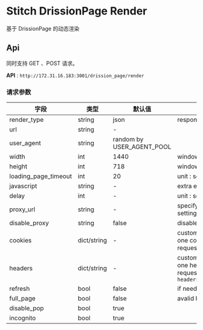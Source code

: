 Stitch DrissionPage Render
===========================

基于 DrissionPage 的动态渲染


## Api

同时支持 GET 、POST 请求。

**API** : `http://172.31.16.183:3001/drission_page/render`

### 请求参数

| 字段 | 类型 | 默认值 | 说明 |
|---|---|---|---|
| render_type | string | json | response structure mode; support : `html` , `json` , `png` , `jpeg`. |
| url | string | - | |
| user_agent | string | random by USER_AGENT_POOL | |
| width | int | 1440 | window.screen.width |
| height | int | 718 | window.screen.height |
| loading_page_timeout | int | 20 | unit : second ; waiting page loading time |
| javascript | string | - | extra exec javascript by dump page before |
| delay | int | - | unit : second ; waiting some time fater page last request |
| proxy_url | string | - | specify proxyUrl to used. e.g. `http://172.31.17.153:3128` ; if not setting, use proxy url from proxy pool by random. |
| disable_proxy | string | false | disable proxy ; if true, will be ignore `proxyUrl` param |
| cookies | dict/string | - | customize cookie, post request is dict ; get request is array string, one cookie format `key:value`, multi kv use `;` segmentation ; e.g. get request : `cookies=PREF:tz%3DAsia.Shanghai%26hl%3Des-US` |
| headers | dict/string | - | customize headers, post request is dict ; get request is array string, one header format `key:value`, multi kv use `;` segmentation ; e.g. get request : `headers=referer:https://www.youtube.com/hashtag/funnydogs/shorts` |
| refresh | bool | false | if need refresh page |
| full_page | bool | false | avalid by render_type is `png` or `jpeg`, if screenshot full page |
| disable_pop | bool | true | |
| incognito | bool | true | |

